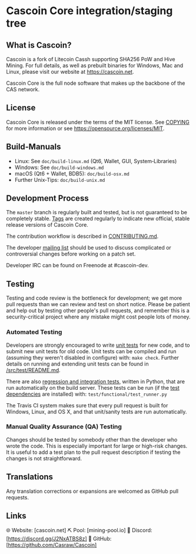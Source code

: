 Cascoin Core integration/staging tree
===========================================

What is Cascoin?
----------------------

Cascoin is a fork of Litecoin Cassh supporting SHA256 PoW and Hive Mining. For full details, as well as prebuilt binaries for Windows, Mac and Linux, please visit our website at https://cascoin.net.

Cascoin Core is the full node software that makes up the backbone of the CAS network.

License
-------

Cascoin Core is released under the terms of the MIT license. See [COPYING](COPYING) for more
information or see https://opensource.org/licenses/MIT.

Build‑Manuals
-------------

- Linux: See `doc/build-linux.md` (Qt6, Wallet, GUI, System‑Libraries)
- Windows: See `doc/build-windows.md`
- macOS (Qt6 + Wallet, BDB5): `doc/build-osx.md`
- Further Unix‑Tips: `doc/build-unix.md`

Development Process
-------------------

The `master` branch is regularly built and tested, but is not guaranteed to be
completely stable. [Tags](https://github.com/Casraw/Cascoin/tags) are created
regularly to indicate new official, stable release versions of Cascoin Core.

The contribution workflow is described in [CONTRIBUTING.md](CONTRIBUTING.md).

The developer [mailing list](https://groups.google.com/forum/#!forum/cascoin-dev)
should be used to discuss complicated or controversial changes before working
on a patch set.

Developer IRC can be found on Freenode at #cascoin-dev.

Testing
-------

Testing and code review is the bottleneck for development; we get more pull
requests than we can review and test on short notice. Please be patient and help out by testing
other people's pull requests, and remember this is a security-critical project where any mistake might cost people
lots of money.

### Automated Testing

Developers are strongly encouraged to write [unit tests](src/test/README.md) for new code, and to
submit new unit tests for old code. Unit tests can be compiled and run
(assuming they weren't disabled in configure) with: `make check`. Further details on running
and extending unit tests can be found in [/src/test/README.md](/src/test/README.md).

There are also [regression and integration tests](/test), written
in Python, that are run automatically on the build server.
These tests can be run (if the [test dependencies](/test) are installed) with: `test/functional/test_runner.py`

The Travis CI system makes sure that every pull request is built for Windows, Linux, and OS X, and that unit/sanity tests are run automatically.

### Manual Quality Assurance (QA) Testing

Changes should be tested by somebody other than the developer who wrote the
code. This is especially important for large or high-risk changes. It is useful
to add a test plan to the pull request description if testing the changes is
not straightforward.

Translations
------------

Any translation corrections or expansions are welcomed as GitHub pull requests.


Links
------------

🌐 Website: [cascoin.net]
⛏ Pool: [mining-pool.io]
💬 Discord: [https://discord.gg/J2NxATBS8z]
📂 GitHub: [https://github.com/Casraw/Cascoin]
